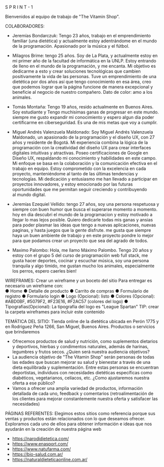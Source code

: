 S P R I N T - 1

Bienvenidos al equipo de trabajo de "The Vitamin Shop".

COLABORADORES: 
- Jeremías Bondarczuk: Tengo 23 años, trabajo en el emprendimiento familiar (una dietética) y actualmente estoy adentrándome en el mundo de la programación. Apasionado por la música y el fútbol.

- Milagros Brime: tengo 25 años. Soy de La Plata, y actualmente estoy en mi primer año de la facultad de informática en la UNLP. Estoy entrando de lleno en el mundo de la programación, y me encanta. Mi objetivo es dedicarme a esto y crear soluciones tecnológicas que cambien positivamente la vida de las personas. Tuve un emprendimiento de una dietética por dos años así que tengo conocimiento en esa área, creo que podemos lograr que la página funcione de manera excepcional y beneficie al negocio de nuestro compañero. Dato de color: amo a los animales.

- Tomás Montaña: Tengo 19 años, resido actualmente en Buenos Aires. Soy estudiante y Tengo muchisimas ganas de progresar en este mundo. siempre me gusto expandir mi conocimiento y espero algun dia poder certificarme en ciberseguridad. Es una de mis metas que voy a cumplir.

- Miguel Andrés Valenzuela Maldonado: Soy Miguel Andrés Valenzuela Maldonado, un apasionado de la programación y el diseño UX, con 27 años y residente de Bogotá. Mi experiencia combina la lógica de la programación con la creatividad del diseño UX para crear interfaces digitales intuitivas y atractivas. Poseo certificaciones de Google en Diseño UX, respaldando mi conocimiento y habilidades en este campo. Mi enfoque se basa en la colaboración y la comunicación efectiva en el trabajo en equipo. Estoy comprometido con la excelencia en cada proyecto, manteniéndome al tanto de las últimas tendencias y tecnologías. Mi dedicación y entusiasmo me han llevado a participar en proyectos innovadores, y estoy emocionado por las futuras oportunidades que me permitan seguir creciendo y contribuyendo al mundo digital.

- Jeremías Ezequiel Vellido: tengo 27 años, soy una persona respetuosa y siempre con buen humor que busca el superarse momento a momento. hoy en dia descubri el mundo de la programacion y estoy motivado a llegar lo mas lejos posible. Quiero dedicarle todas mis ganas y ansias para poder plasmar las ideas que tengo a nuevas aplicaciones, nuevas paginas, y hasta juegos que la gente disfrute. me gusta que siempre haya un buen ambiente de trabajo y en este proyecto pondre lo mejor para que podamos crear un proyecto que sea del agrado de todos.

- Maximo Palombo: Hola, me llamo Máximo Palombo. Tengo 20 años y estoy con el grupo 5 del curso de programación web full stack, me gusta hacer deportes, cocinar y escuchar música, soy una persona tranquila y algo timido, me gustan mucho los animales, especialmente los perros, espero caerles bien!


WIREFRAMES: 
Crear un wireframe y un boceto del sitio
Para entregar es necesario un wireframe con:  
● Home
● Detalle de producto
● Carrito de compras
● Formulario de registro
● Formulario login
● Logo (Opcional): listo
● Colores (Opcional): #ABD0BF, #5079F2, #F23E16, #F2AC57 (colores del logo)
● Tipografias(Opcional): La tipografía del logo es "League Spartan"
TIP: crear la carpeta wireframes para incluir este contenido


TEMÁTICA DEL SITIO:
Tienda online de la dietética ubicada en Perón 1775 y en Rodriguez Peña 1266, San Miguel, Buenos Aires.
Productos o servicios que brindaremos 
- Ofrecemos productos de salud y nutrición, como suplementos dietarios y deportivos, hierbas y condimentos naturales, además de harinas, legumbres y frutos secos.
¿Quien será nuestra audiencia objetivos?  
- La audiencia objetivo de "The Vitamin Shop" serán personas de todas las edades que buscan mejorar su salud y bienestar a través de una dieta equilibrada y suplementación. Entre estas personas se encuentran deportistas, individuos con necesidades dietéticas específicas como diabéticos, vegetarianos, celíacos, etc.
¿Como ajustaremos nuestra oferta a ese público?
- Vamos a ofrecer una amplia variedad de productos, información detallada de cada uno, feedback y comentarios (retroalimentación de los clientes para mejorar constantemente nuestra oferta y satisfacer las necesidades)


PÁGINAS REFERENTES:
Elegimos estos sitios como referencia porque sus ventas y productos están relacionados con lo que deseamos ofrecer. Exploramos cada uno de ellos para obtener información e ideas que nos ayudarán en la creación de nuestra página web
- https://narodidietetica.com/
- https://www.enasport.com/
- https://www.natufarma.com/
- https://bio-salud.com.ar/
- https://naturaldieteticaonline.com.ar/
